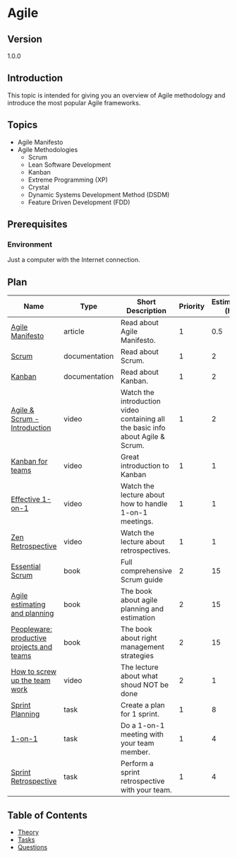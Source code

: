 # Agile

## Version

1.0.0

## Introduction

This topic is intended for giving you an overview of Agile methodology and introduce the most popular Agile
frameworks.

## Topics

* Agile Manifesto
* Agile Methodologies
  * Scrum
  * Lean Software Development
  * Kanban
  * Extreme Programming (XP)
  * Crystal
  * Dynamic Systems Development Method (DSDM)
  * Feature Driven Development (FDD)

## Prerequisites

### Environment

Just a computer with the Internet connection.

## Plan

| Name                                                                                             | Type          | Short Description                                                               | Priority | Estimation (h) |
| ------------------------------------------------------------------------------------------------ | ------------- | ------------------------------------------------------------------------------- | -------- | -------------- |
| [Agile Manifesto](https://agilemanifesto.org/iso/en/manifesto.html)                              | article       | Read about Agile Manifesto.                                                     | 1        | 0.5            |
| [Scrum](https://www.atlassian.com/agile/scrum)                                                   | documentation | Read about Scrum.                                                               | 1        | 2              |
| [Kanban](https://www.atlassian.com/agile/kanban)                                                 | documentation | Read about Kanban.                                                              | 1        | 2              |
| [Agile & Scrum - Introduction](https://www.youtube.com/watch?v=2uFA3f74D0Q)                      | video         | Watch the introduction video containing all the basic info about Agile & Scrum. | 1        | 2              |
| [Kanban for teams](https://www.youtube.com/watch?v=vkDJ49zhQkg)                                  | video         | Great introduction to Kanban                                                    | 1        | 1              |
| [Effective 1-on-1](https://www.youtube.com/watch?v=oWNgix2sNJ8)                                  | video         | Watch the lecture about how to handle 1-on-1 meetings.                          | 1        | 1              |
| [Zen Retrospective](https://www.youtube.com/watch?v=nuCBH65VQKY)                                 | video         | Watch the lecture about retrospectives.                                         | 1        | 1              |
| [Essential Scrum](https://bit.ly/2zpdlgw)                                                        | book          | Full comprehensive Scrum guide                                                  | 2        | 15             |
| [Agile estimating and planning](http://maxima-library.org/component/maxlib/b/454913?format=read) | book          | The book about agile planning and estimation                                    | 2        | 15             |
| [Peopleware: productive projects and teams](http://www.e-reading.club/book.php?book=21492)       | book          | The book about right management strategies                                      | 2        | 15             |
| [How to screw up the team work](https://www.youtube.com/watch?v=2yG1MUf2boc)                     | video         | The lecture about what shoud NOT be done                                        | 2        | 1              |
| [Sprint Planning](./tasks/sprint-planning/readme.md)                                             | task          | Create a plan for 1 sprint.                                                     | 1        | 8              |
| [1-on-1](./tasks/1-on-1/readme.md)                                                               | task          | Do a 1-on-1 meeting with your team member.                                      | 1        | 4              |
| [Sprint Retrospective](./tasks/retro/readme.md)                                                  | task          | Perform a sprint retrospective with your team.                                  | 1        | 4              |

## Table of Contents

* [Theory](./theory/readme.md)
* [Tasks](./tasks/readme.md)
* [Questions](./questions/readme.md)
